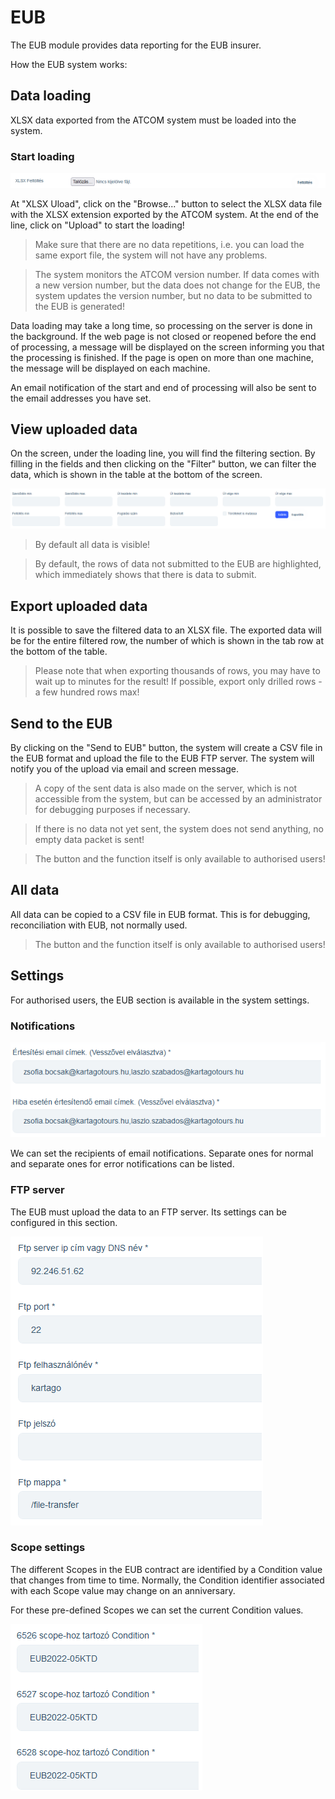 # EUB

The EUB module provides data reporting for the EUB insurer.

How the EUB system works:

## Data loading

XLSX data exported from the ATCOM system must be loaded into the system.

### Start loading

<img src="Upload.png">

At "XLSX Uload", click on the "Browse..." button to select the XLSX data file with the XLSX extension exported by the ATCOM system.
At the end of the line, click on "Upload" to start the loading!

> Make sure that there are no data repetitions, i.e. you can load the same export file, the system will not have any problems.

> The system monitors the ATCOM version number. If data comes with a new version number, but the data does not change for the EUB, the system updates the version number, but no data to be submitted to the EUB is generated!

Data loading may take a long time, so processing on the server is done in the background. If the web page is not closed or reopened before the end of processing, a message will be displayed on the screen informing you that the processing is finished. If the page is open on more than one machine, the message will be displayed on each machine.

An email notification of the start and end of processing will also be sent to the email addresses you have set.

## View uploaded data

On the screen, under the loading line, you will find the filtering section. By filling in the fields and then clicking on the "Filter" button, we can filter the data, which is shown in the table at the bottom of the screen.

<img src="Filter.png">

> By default all data is visible!

> By default, the rows of data not submitted to the EUB are highlighted, which immediately shows that there is data to submit.

## Export uploaded data

It is possible to save the filtered data to an XLSX file. The exported data will be for the entire filtered row, the number of which is shown in the tab row at the bottom of the table.

> Please note that when exporting thousands of rows, you may have to wait up to minutes for the result! If possible, export only drilled rows - a few hundred rows max!

## Send to the EUB

By clicking on the "Send to EUB" button, the system will create a CSV file in the EUB format and upload the file to the EUB FTP server. The system will notify you of the upload via email and screen message.

> A copy of the sent data is also made on the server, which is not accessible from the system, but can be accessed by an administrator for debugging purposes if necessary.

> If there is no data not yet sent, the system does not send anything, no empty data packet is sent!

> The button and the function itself is only available to authorised users!

## All data

All data can be copied to a CSV file in EUB format. This is for debugging, reconciliation with EUB, not normally used.

> The button and the function itself is only available to authorised users!

## Settings

For authorised users, the EUB section is available in the system settings.

### Notifications

<img src="Notification.png">

We can set the recipients of email notifications. Separate ones for normal and separate ones for error notifications can be listed.

### FTP server

The EUB must upload the data to an FTP server. Its settings can be configured in this section.

<img src="FtpServer.png">

### Scope settings

The different Scopes in the EUB contract are identified by a Condition value that changes from time to time. Normally, the Condition identifier associated with each Scope value may change on an anniversary.

For these pre-defined Scopes we can set the current Condition values.

<img src="Conditions.png">